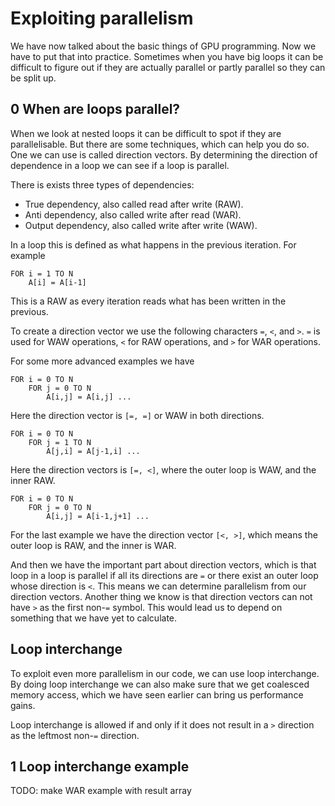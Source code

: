 # Exploiting parallelism
We have now talked about the basic things of GPU programming. Now we have to put
that into practice. Sometimes when you have big loops it can be difficult to
figure out if they are actually parallel or partly parallel so they can be split
up.

0 When are loops parallel?
--------------------------
When we look at nested loops it can be difficult to spot if they are
parallelisable. But there are some techniques, which can help you do so. One we
can use is called direction vectors. By determining the direction of dependence
in a loop we can see if a loop is parallel.

There is exists three types of dependencies:
- True dependency, also called read after write (RAW).
- Anti dependency, also called write after read (WAR).
- Output dependency, also called write after write (WAW).

In a loop this is defined as what happens in the previous iteration. For example
```
FOR i = 1 TO N
    A[i] = A[i-1]
```
This is a RAW as every iteration reads what has been written in the previous.

To create a direction vector we use the following characters `=`, `<`, and `>`.
`=` is used for WAW operations, `<` for RAW operations, and `>` for WAR
operations.

For some more advanced examples we have
```
FOR i = 0 TO N
    FOR j = 0 TO N
        A[i,j] = A[i,j] ...
```
Here the direction vector is `[=, =]` or WAW in both directions.

```
FOR i = 0 TO N
    FOR j = 1 TO N
        A[j,i] = A[j-1,i] ...
```
Here the direction vectors is `[=, <]`, where the outer loop is WAW, and the
inner RAW.

```
FOR i = 0 TO N
    FOR j = 0 TO N
        A[i,j] = A[i-1,j+1] ...
```
For the last example we have the direction vector `[<, >]`, which means the
outer loop is RAW, and the inner is WAR.

And then we have the important part about direction vectors, which is that
loop in a loop is parallel if all its directions are `=` or there exist an outer
loop whose direction is `<`. This means we can determine parallelism from our
direction vectors.
Another thing we know is that direction vectors can not have `>` as the first
non-`=` symbol. This would lead us to depend on something that we have yet to
calculate.

Loop interchange
----------------
To exploit even more parallelism in our code, we can use loop interchange. By
doing loop interchange we can also make sure that we get coalesced memory
access, which we have seen earlier can bring us performance gains.

Loop interchange is allowed if and only if it does not result in a `>` direction
as the leftmost non-`=` direction.

1 Loop interchange example
--------------------------



TODO: make WAR example with result array
